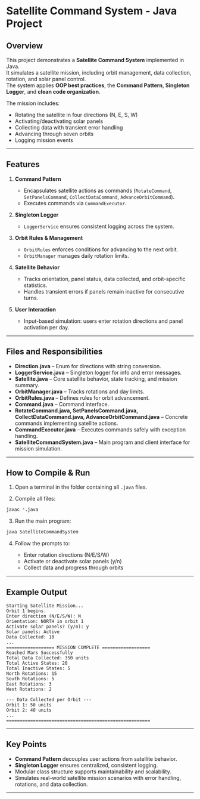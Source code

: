 # Satellite Command System - Java Project

## Overview
This project demonstrates a **Satellite Command System** implemented in Java.  
It simulates a satellite mission, including orbit management, data collection, rotation, and solar panel control.  
The system applies **OOP best practices**, the **Command Pattern**, **Singleton Logger**, and **clean code organization**.

The mission includes:
- Rotating the satellite in four directions (N, E, S, W)
- Activating/deactivating solar panels
- Collecting data with transient error handling
- Advancing through seven orbits
- Logging mission events

---

## Features

1. **Command Pattern**  
   - Encapsulates satellite actions as commands (`RotateCommand`, `SetPanelsCommand`, `CollectDataCommand`, `AdvanceOrbitCommand`).  
   - Executes commands via `CommandExecutor`.

2. **Singleton Logger**  
   - `LoggerService` ensures consistent logging across the system.

3. **Orbit Rules & Management**  
   - `OrbitRules` enforces conditions for advancing to the next orbit.  
   - `OrbitManager` manages daily rotation limits.

4. **Satellite Behavior**  
   - Tracks orientation, panel status, data collected, and orbit-specific statistics.  
   - Handles transient errors if panels remain inactive for consecutive turns.

5. **User Interaction**  
   - Input-based simulation: users enter rotation directions and panel activation per day.

---

## Files and Responsibilities

- **Direction.java** – Enum for directions with string conversion.  
- **LoggerService.java** – Singleton logger for info and error messages.  
- **Satellite.java** – Core satellite behavior, state tracking, and mission summary.  
- **OrbitManager.java** – Tracks rotations and day limits.  
- **OrbitRules.java** – Defines rules for orbit advancement.  
- **Command.java** – Command interface.  
- **RotateCommand.java, SetPanelsCommand.java, CollectDataCommand.java, AdvanceOrbitCommand.java** – Concrete commands implementing satellite actions.  
- **CommandExecutor.java** – Executes commands safely with exception handling.  
- **SatelliteCommandSystem.java** – Main program and client interface for mission simulation.

---

## How to Compile & Run

1. Open a terminal in the folder containing all `.java` files.

2. Compile all files:

```bash
javac *.java
````

3. Run the main program:

```bash
java SatelliteCommandSystem
```

4. Follow the prompts to:

   * Enter rotation directions (N/E/S/W)
   * Activate or deactivate solar panels (y/n)
   * Collect data and progress through orbits

---

## Example Output

```
Starting Satellite Mission...
Orbit 1 begins.
Enter direction (N/E/S/W): N
Orientation: NORTH in orbit 1
Activate solar panels? (y/n): y
Solar panels: Active
Data Collected: 10
...
================== MISSION COMPLETE ==================
Reached Mars Successfully
Total Data Collected: 350 units
Total Active States: 20
Total Inactive States: 5
North Rotations: 15
South Rotations: 5
East Rotations: 3
West Rotations: 2

--- Data Collected per Orbit ---
Orbit 1: 50 units
Orbit 2: 40 units
...
======================================================
```

---

## Key Points

* **Command Pattern** decouples user actions from satellite behavior.
* **Singleton Logger** ensures centralized, consistent logging.
* Modular class structure supports maintainability and scalability.
* Simulates real-world satellite mission scenarios with error handling, rotations, and data collection.

---

